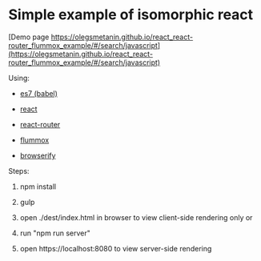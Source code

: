 # Simple example of isomorphic react

[Demo page https://olegsmetanin.github.io/react_react-router_flummox_example/#/search/javascript](https://olegsmetanin.github.io/react_react-router_flummox_example/#/search/javascript) 

Using:

* [es7 (babel)](https://babeljs.io/)

* [react](http://facebook.github.io/react/)

* [react-router](https://github.com/rackt/react-router)

* [flummox](https://github.com/acdlite/flummox)

* [browserify](http://browserify.org/)

Steps:

1. npm install

2. gulp

3. open ./dest/index.html in browser to view client-side rendering only or

4. run "npm run server"

5. open https://localhost:8080 to view server-side rendering